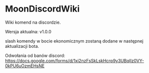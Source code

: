 # MoonDiscordWiki
Wiki komend na discordzie.









 Wersja aktualna: v1.0.0


slash komendy w bocie ekonomicznym zostaną dodane w następnej aktualizacji bota.


Odwołania od banów discord: https://docs.google.com/forms/d/1xi2nzFsSkLskHcrp9y3UBqlIz0VY-0kPU6uOzmEHsNE
